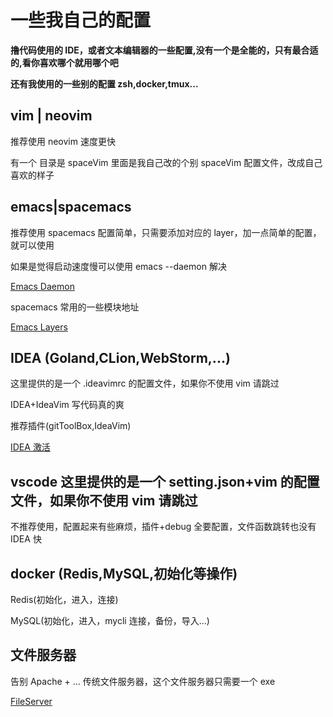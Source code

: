 # **一些我自己的配置**

**撸代码使用的 IDE，或者文本编辑器的一些配置,没有一个是全能的，只有最合适的,看你喜欢哪个就用哪个吧**

**还有我使用的一些别的配置 zsh,docker,tmux...**

## vim | neovim

推荐使用 neovim 速度更快

有一个 目录是 spaceVim 里面是我自己改的个别 spaceVim 配置文件，改成自己喜欢的样子

## emacs|spacemacs

推荐使用 spacemacs 配置简单，只需要添加对应的 layer，加一点简单的配置，就可以使用

如果是觉得启动速度慢可以使用 emacs --daemon 解决

[Emacs Daemon](https://www.emacswiki.org/emacs/EmacsAsDaemon)

spacemacs 常用的一些模块地址

[Emacs Layers](https://www.spacemacs.org/layers/LAYERS.html)

## IDEA (Goland,CLion,WebStorm,...)

这里提供的是一个 .ideavimrc 的配置文件，如果你不使用 vim 请跳过

IDEA+IdeaVim 写代码真的爽

推荐插件(gitToolBox,IdeaVim)

[IDEA 激活](https://zhile.io/)

## vscode 这里提供的是一个 setting.json+vim 的配置文件，如果你不使用 vim 请跳过

不推荐使用，配置起来有些麻烦，插件+debug 全要配置，文件函数跳转也没有 IDEA 快

## docker (Redis,MySQL,初始化等操作)

Redis(初始化，进入，连接)

MySQL(初始化，进入，mycli 连接，备份，导入...)

## 文件服务器

告别 Apache + ... 传统文件服务器，这个文件服务器只需要一个 exe

[FileServer](https://github.com/NorseLZJ/example/tree/master/go/fsv)
